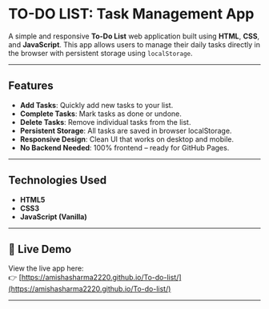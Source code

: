 #  TO-DO LIST: Task Management App

A simple and responsive **To-Do List** web application built using **HTML**, **CSS**, and **JavaScript**. This app allows users to manage their daily tasks directly in the browser with persistent storage using `localStorage`.

---

##  Features

-  **Add Tasks**: Quickly add new tasks to your list.
-  **Complete Tasks**: Mark tasks as done or undone.
- **Delete Tasks**: Remove individual tasks from the list.
-  **Persistent Storage**: All tasks are saved in browser localStorage.
-  **Responsive Design**: Clean UI that works on desktop and mobile.
-  **No Backend Needed**: 100% frontend – ready for GitHub Pages.

---

## Technologies Used

- **HTML5** 
- **CSS3** 
- **JavaScript (Vanilla)** 

---

## 🔗 Live Demo

View the live app here:  
👉 [https://amishasharma2220.github.io/To-do-list/](https://amishasharma2220.github.io/To-do-list/)

---



